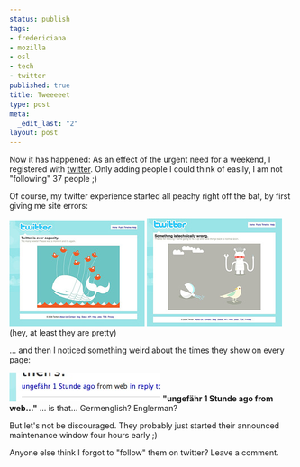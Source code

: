 ```yaml
--- 
status: publish
tags: 
- fredericiana
- mozilla
- osl
- tech
- twitter
published: true
title: Tweeeeet
type: post
meta: 
  _edit_last: "2"
layout: post
---
```

Now it has happened: As an effect of the urgent need for a weekend, I registered with <a href="http://twitter.com">twitter</a>. Only adding people I could think of easily, I am not "following" 37 people ;)

Of course, my twitter experience started all peachy right off the bat, by first giving me site errors:

<a href='http://www.ipernity.com/doc/fredw/2342602'><img src="/media/wp/2008/07/twitter-site-error.jpg" alt="" title="Twitter Site Error" width="240" height="187" class="alignnone size-full wp-image-1324" /></a>&nbsp;<a href='http://www.ipernity.com/doc/fredw/2342603'><img src="/media/wp/2008/07/twitter-site-error-2.jpg" alt="" title="Twitter Site Error" width="240" height="192" class="alignnone size-full wp-image-1325" /></a>
(hey, at least they are pretty)

... and then I noticed something weird about the times they show on every page:

<img src="/media/wp/2008/07/twitter-germenglish.jpg" alt="" title="Twitter: Germenglish" width="268" height="52" class="alignnone size-full wp-image-1326" />
<strong>"ungefähr 1 Stunde ago from web..."</strong> ... is that... Germenglish? Englerman?

But let's not be discouraged. They probably just started their announced maintenance window four hours early ;)

Anyone else think I forgot to "follow" them on twitter? Leave a comment.

